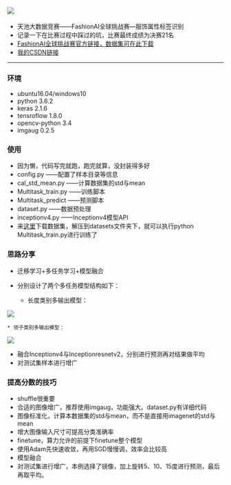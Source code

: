 ![](https://github.com/Jeremyczhj/FashionAI_Tianchi_2018/blob/master/datasets/3.jpg)
---
* 天池大数据竞赛——FashionAI全球挑战赛—服饰属性标签识别
* 记录一下在比赛过程中踩过的坑，比赛最终成绩为决赛21名
* [FashionAI全球挑战赛官方链接，数据集可在此下载](https://tianchi.aliyun.com/competition/introduction.htm?spm=5176.11409391.333.4.7cb749fenAbYGF&raceId=231649 "悬停显示")
* [我的CSDN链接](https://blog.csdn.net/jeremyczh/article/details/80571294 "悬停显示")
---
### 环境
* ubuntu16.04/windows10
* python 3.6.2
* keras 2.1.6
* tensroflow 1.8.0
* opencv-python 3.4
* imgaug 0.2.5

### 使用
* 因为懒，代码写完就跑，跑完就算，没封装得多好
* config.py             ——配置了样本目录等信息
* cal_std_mean.py       ——计算数据集的std与mean
* Multitask_train.py    ——训练脚本
* Multitask_predict     ——预测脚本
* dataset.py            ——数据预处理
* inceptionv4.py        ——Inceptionv4模型API
* 来[这里](https://tianchi.aliyun.com/competition/information.htm?spm=5176.100067.5678.2.686b6561aZJ1xi&raceId=231649 "悬停显示")下载数据集，解压到datasets文件夹下，就可以执行python Multitask_train.py进行训练了


### 思路分享
* 迁移学习+多任务学习+模型融合
* 分别设计了两个多任务模型结构如下：

    * 长度类别多输出模型：

![](https://github.com/Jeremyczhj/FashionAI_Tianchi_2018/blob/master/datasets/1.png)

    * 领子类别多输出模型：

![](https://github.com/Jeremyczhj/FashionAI_Tianchi_2018/blob/master/datasets/2.png)
* 融合Inceptionv4与Inceptionresnetv2，分别进行预测再对结果做平均
* 对测试集样本进行增广

### 提高分数的技巧
* shuffle很重要
* 合适的图像增广，推荐使用imgaug，功能强大。dataset.py有详细代码
* 图像标准化，计算本数据集的std与mean，而不是直接用imagenet的std与mean
* 增大图像输入尺寸可提高分类准确率
* finetune，算力允许的前提下finetune整个模型
* 使用Adam先快速收敛，再用SGD慢慢调，效率会比较高
* 模型融合
* 对测试集进行增广，本例选择了镜像，加上旋转5、10、15度进行预测，最后再取平均。

      
